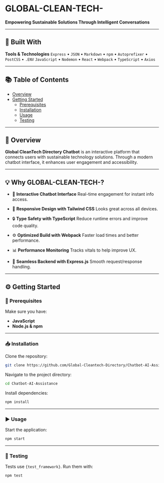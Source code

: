 # GLOBAL-CLEAN-TECH-

**Empowering Sustainable Solutions Through Intelligent Conversations**

---

## 🚀 Built With

**Tools & Technologies**
`Express` • `JSON` • `Markdown` • `npm` • `Autoprefixer` • `PostCSS` • `.ENV`
`JavaScript` • `Nodemon` • `React` • `Webpack` • `TypeScript` • `Axios`

---

## 📚 Table of Contents

* [Overview](#overview)
* [Getting Started](#getting-started)
  * [Prerequisites](#prerequisites)
  * [Installation](#installation)
  * [Usage](#usage)
  * [Testing](#testing)

---

## 📖 Overview

**Global CleanTech Directory Chatbot** is an interactive platform that connects users with sustainable technology solutions. Through a modern chatbot interface, it enhances user engagement and accessibility.

---

## 💡 Why GLOBAL-CLEAN-TECH-?

* 🌟 **Interactive Chatbot Interface**
  Real-time engagement for instant info access.

* 🎨 **Responsive Design with Tailwind CSS**
  Looks great across all devices.

* 🔒 **Type Safety with TypeScript**
  Reduce runtime errors and improve code quality.

* ⚙️ **Optimized Build with Webpack**
  Faster load times and better performance.

* 📊 **Performance Monitoring**
  Tracks vitals to help improve UX.

* 🔗 **Seamless Backend with Express.js**
  Smooth request/response handling.

---

## ⚙️ Getting Started

### 🔧 Prerequisites

Make sure you have:

* **JavaScript**
* **Node.js & npm**

---

### 📥 Installation

Clone the repository:

```bash
git clone https://github.com/Global-Cleantech-Directory/Chatbot-AI-Assistance.git
```

Navigate to the project directory:

```bash
cd Chatbot-AI-Assistance
```

Install dependencies:

```bash
npm install
```

---

### ▶️ Usage

Start the application:

```bash
npm start
```

---

### 🧪 Testing

Tests use `{test_framework}`. Run them with:

```bash
npm test
```
